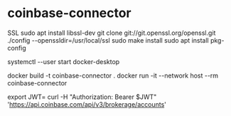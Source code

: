 # coinbase-connector

SSL
sudo apt install libssl-dev
git clone git://git.openssl.org/openssl.git
./config --openssldir=/usr/local/ssl
sudo make install
sudo apt install pkg-config

 systemctl --user start docker-desktop

docker build -t coinbase-connector .
docker run -it --network host --rm coinbase-connector

export JWT=
curl -H "Authorization: Bearer $JWT" 'https://api.coinbase.com/api/v3/brokerage/accounts'


